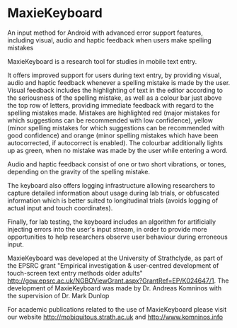 # MaxieKeyboard
An input method for Android with advanced error support features, including visual, audio and haptic feedback when users make spelling mistakes

MaxieKeyboard is a research tool for studies in mobile text entry. 

It offers improved support for users during text entry, by providing visual, audio and haptic feedback whenever a spelling mistake is made by the user. Visual feedback includes the highlighting of text in the editor according to the seriousness of the spelling mistake, as well as a colour bar just above the top row of letters, providing immediate feedback with regard to the spelling mistakes made. Mistakes are highlighted red (major mistakes for which suggestions can be recommended with low confidence), yellow (minor spelling mistakes for which suggestions can be recommended with good confidence) and orange (minor spelling mistakes which have been autocorrected, if autocorrect is enabled). The colourbar additionally lights up as green, when no mistake was made by the user while entering a word. 

Audio and haptic feedback consist of one or two short vibrations, or tones, depending on the gravity of the spelling mistake.

The keyboard also offers logging infrastructure allowing researchers to capture detailed information about usage during lab trials, or obfuscated information which is better suited to longitudinal trials (avoids logging of actual input and touch coordinates).

Finally, for lab testing, the keyboard includes an algorithm for artificially injecting errors into the user's input stream, in order to provide more opportunities to help researchers observe user behaviour during erroneous input.

MaxieKeyboard was developed at the University of Strathclyde, as part of the EPSRC grant "Empirical investigation & user-centred development of touch-screen text entry methods older adults" http://gow.epsrc.ac.uk/NGBOViewGrant.aspx?GrantRef=EP/K024647/1. The development of MaxieKeyboard was made by Dr. Andreas Komninos with the supervision of Dr. Mark Dunlop

For academic publications related to the use of MaxieKeyboard please visit our website http://mobiquitous.strath.ac.uk and http://www.komninos.info
